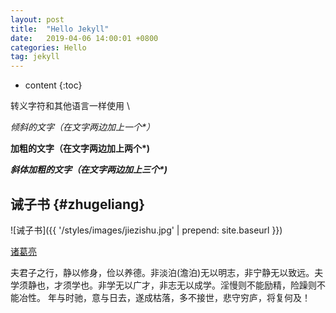 ```yaml
---
layout: post
title:  "Hello Jekyll"
date:   2019-04-06 14:00:01 +0800
categories: Hello
tag: jekyll
---
```


* content
{:toc}


转义字符和其他语言一样使用  \

*倾斜的文字（在文字两边加上一个\*）*

**加粗的文字（在文字两边加上两个\*)**

***斜体加粗的文字（在文字两边加上三个\*)***

诫子书				{#zhugeliang}
------------------------

![诫子书]({{ '/styles/images/jiezishu.jpg' | prepend: site.baseurl  }})


[诸葛亮](#)


夫君子之行，静以修身，俭以养德。非淡泊(澹泊)无以明志，非宁静无以致远。夫学须静也，才须学也。非学无以广才，非志无以成学。淫慢则不能励精，险躁则不能冶性。
年与时驰，意与日去，遂成枯落，多不接世，悲守穷庐，将复何及！


[jekyll]:      http://jekyllrb.com
[jekyll-gh]:   https://github.com/jekyll/jekyll
[jekyll-help]: https://github.com/jekyll/jekyll-help
